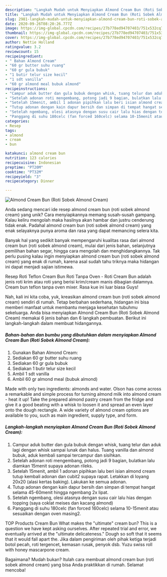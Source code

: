 ```yaml
---
description: "Langkah Mudah untuk Menyiapkan Almond Cream Bun (Roti Sobek Almond Cream) yang Lezat Sekali"
title: "Langkah Mudah untuk Menyiapkan Almond Cream Bun (Roti Sobek Almond Cream) yang Lezat Sekali"
slug: 2981-langkah-mudah-untuk-menyiapkan-almond-cream-bun-roti-sobek-almond-cream-yang-lezat-sekali
date: 2020-09-26T08:20:26.777Z
image: https://img-global.cpcdn.com/recipes/27b778ed94707403/751x532cq70/almond-cream-bun-roti-sobek-almond-cream-foto-resep-utama.jpg
thumbnail: https://img-global.cpcdn.com/recipes/27b778ed94707403/751x532cq70/almond-cream-bun-roti-sobek-almond-cream-foto-resep-utama.jpg
cover: https://img-global.cpcdn.com/recipes/27b778ed94707403/751x532cq70/almond-cream-bun-roti-sobek-almond-cream-foto-resep-utama.jpg
author: Nettie Holland
ratingvalue: 3.2
reviewcount: 15
recipeingredient:
- " Bahan Almond Cream"
- "60 gr butter suhu ruang"
- "60 gr gula bubuk"
- "1 butir telur size kecil"
- "1 sdt vanilla"
- "60 gr almond meal bubuk almond"
recipeinstructions:
- "Campur aduk butter dan gula bubuk dengan whisk, tuang telur dan aduk lagi dengan whisk sampai lunak dan halus. Tuang vanilla dan almond bubuk, aduk kembali sampai tercampur dan sisihkan."
- "Setelah adonan roti mengembang, potong jadi 9 bagian, bulatkan lalu diamkan 15menit supaya adonan rileks."
- "Setelah 15menit, ambil 1 adonan pipihkan lalu beri isian almond cream tutup kembali adonan dan cubit2 supaya rapat. Letakkan di loyang 20x20 (alasi kertas baking). Lakukan ke semua adonan."
- "Tutup adonan dengan kain dapur bersih dan simpan di tempat hangat selama 45-60menit hingga ngembang 2x lipat."
- "Setelah ngembang, olesi atasnya dengan susu cair lalu hias dengan topping (saya coklat meises dan kacang almond)"
- "Panggang di suhu 180celc (fan forced 160celc) selama 10-15menit atau sesuaikan dengan oven masing2."
categories:
- Resep
tags:
- almond
- cream
- bun

katakunci: almond cream bun 
nutrition: 123 calories
recipecuisine: Indonesian
preptime: "PT20M"
cooktime: "PT32M"
recipeyield: "3"
recipecategory: Dinner

---
```



![Almond Cream Bun (Roti Sobek Almond Cream)](https://img-global.cpcdn.com/recipes/27b778ed94707403/751x532cq70/almond-cream-bun-roti-sobek-almond-cream-foto-resep-utama.jpg)

Anda sedang mencari ide resep almond cream bun (roti sobek almond cream) yang unik? Cara menyiapkannya memang susah-susah gampang. Kalau keliru mengolah maka hasilnya akan hambar dan justru cenderung tidak enak. Padahal almond cream bun (roti sobek almond cream) yang enak selayaknya punya aroma dan rasa yang dapat memancing selera kita.

Banyak hal yang sedikit banyak mempengaruhi kualitas rasa dari almond cream bun (roti sobek almond cream), mulai dari jenis bahan, selanjutnya pemilihan bahan segar, hingga cara mengolah dan menghidangkannya. Tak perlu pusing kalau ingin menyiapkan almond cream bun (roti sobek almond cream) yang enak di rumah, karena asal sudah tahu triknya maka hidangan ini dapat menjadi sajian istimewa.

Resep Roti Teflon Cream Bun Roti Tanpa Oven - Roti Cream Bun adalah jenis roti krim atau roti yang berisi krim/cream manis dibagian dalamnya. Cream bun teflon tanpa oven mixer. Rasa kue ini luar biasa Guys!


Nah, kali ini kita coba, yuk, kreasikan almond cream bun (roti sobek almond cream) sendiri di rumah. Tetap berbahan sederhana, hidangan ini bisa memberi manfaat untuk membantu menjaga kesehatan tubuhmu sekeluarga. Anda bisa menyiapkan Almond Cream Bun (Roti Sobek Almond Cream) memakai 6 jenis bahan dan 6 langkah pembuatan. Berikut ini langkah-langkah dalam membuat hidangannya.

<!--inarticleads1-->

##### Bahan-bahan dan bumbu yang dibutuhkan dalam menyiapkan Almond Cream Bun (Roti Sobek Almond Cream):

1. Gunakan  Bahan Almond Cream:
1. Sediakan 60 gr butter suhu ruang
1. Sediakan 60 gr gula bubuk
1. Sediakan 1 butir telur size kecil
1. Ambil 1 sdt vanilla
1. Ambil 60 gr almond meal (bubuk almond)


Made with only two ingredients: almonds and water. Olson has come across a remarkable and simple process for turning almond milk into almond cream - heat it up! Take the prepared almond pastry cream from the fridge and give it a good beating with a whisk to loosen it and spread an even layer onto the dough rectangle. A wide variety of almond cream options are available to you, such as main ingredient, supply type, and form. 

<!--inarticleads2-->

##### Langkah-langkah menyiapkan Almond Cream Bun (Roti Sobek Almond Cream):

1. Campur aduk butter dan gula bubuk dengan whisk, tuang telur dan aduk lagi dengan whisk sampai lunak dan halus. Tuang vanilla dan almond bubuk, aduk kembali sampai tercampur dan sisihkan.
1. Setelah adonan roti mengembang, potong jadi 9 bagian, bulatkan lalu diamkan 15menit supaya adonan rileks.
1. Setelah 15menit, ambil 1 adonan pipihkan lalu beri isian almond cream tutup kembali adonan dan cubit2 supaya rapat. Letakkan di loyang 20x20 (alasi kertas baking). Lakukan ke semua adonan.
1. Tutup adonan dengan kain dapur bersih dan simpan di tempat hangat selama 45-60menit hingga ngembang 2x lipat.
1. Setelah ngembang, olesi atasnya dengan susu cair lalu hias dengan topping (saya coklat meises dan kacang almond)
1. Panggang di suhu 180celc (fan forced 160celc) selama 10-15menit atau sesuaikan dengan oven masing2.


TOP Products Cream Bun What makes the &#34;ultimate&#34; cream bun? This is a question we have kept asking ourselves. After repeated trial and error, we eventually arrived at the &#34;ultimate delicateness.&#34; Dough so soft that it seems that it would fall apart the. Jika dalam pengiriman oleh pihak ketiga terjadi botol pecah, roti tergencet, kemasan rusak, penyok dsb. Yuzu swiss roll with honey mascarpone cream. 

Bagaimana? Mudah bukan? Itulah cara membuat almond cream bun (roti sobek almond cream) yang bisa Anda praktikkan di rumah. Selamat mencoba!
